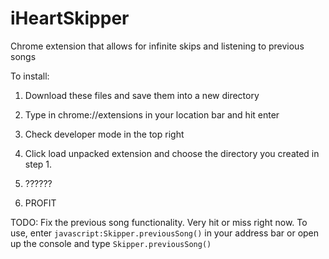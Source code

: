 iHeartSkipper
=============

Chrome extension that allows for infinite skips and listening to previous songs

To install: 

1. Download these files and save them into a new directory
 
2. Type in chrome://extensions in your location bar and hit enter

3. Check developer mode in the top right

4. Click load unpacked extension and choose the directory you created in step 1. 

5. ??????

6. PROFIT

TODO: Fix the previous song functionality. Very hit or miss right now. To use, enter ```javascript:Skipper.previousSong()``` in your address bar or open up the console and type ```Skipper.previousSong()``` 
